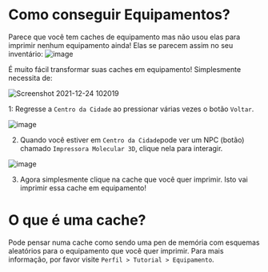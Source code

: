 # Como conseguir Equipamentos?

Parece que você tem caches de equipamento mas não usou elas para imprimir nenhum equipamento ainda! 
Elas se parecem assim no seu inventário:
![image](https://user-images.githubusercontent.com/18545294/147308888-70f5d24b-258c-429b-8daa-7a1fa7822d0a.png)

É muito fácil transformar suas caches em equipamento! Simplesmente necessita de:

![Screenshot 2021-12-24 102019](https://user-images.githubusercontent.com/18545294/147307871-bb6a8ab2-bd0f-48d2-a4b7-99efaceafcbf.png)

1: Regresse a `Centro da Cidade` ao pressionar várias vezes o botão `Voltar`. 

![image](https://user-images.githubusercontent.com/18545294/147307934-cc5cc6f0-5107-48a9-912b-07e4c4a02755.png)

2. Quando você estiver em `Centro da Cidade`pode ver um NPC (botão) chamado `Impressora Molecular 3D`, clique nela para interagir. 

![image](https://user-images.githubusercontent.com/18545294/147308950-d5e10150-6abd-4e46-b2c3-f2c448f9af37.png)

3. Agora simplesmente clique na cache que você quer imprimir. Isto vai imprimir essa cache em equipamento!

# O que é uma cache?
Pode pensar numa cache como sendo uma pen de memória com esquemas aleatórios para o equipamento que você quer imprimir.
Para mais informação, por favor visite `Perfil > Tutorial > Equipamento`.

